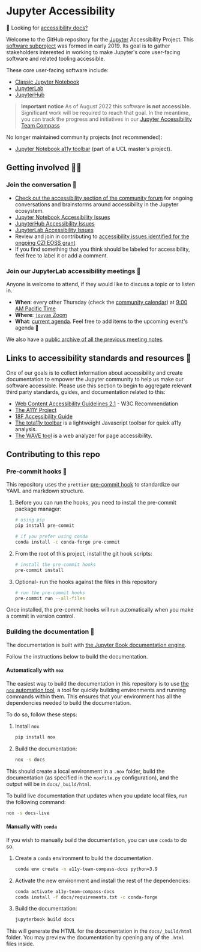 # Jupyter Accessibility

🔔 Looking for [accessibility docs?](https://jupyter-accessibility.readthedocs.io/en/latest/accessibility-docs.html)

Welcome to the GitHub repository for the [Jupyter](https://jupyter.org/) Accessibility Project.
This [software subproject](https://jupyter.org/governance/software_subprojects.html) was formed in early 2019. Its goal is to gather stakeholders interested in working to make Jupyter's
core user-facing software and related tooling accessible.

These core user-facing software include:

- [Classic Jupyter Notebook](https://github.com/jupyter/notebook)
- [JupyterLab](https://github.com/jupyterlab/jupyterlab)
- [JupyterHub](https://github.com/jupyterhub/jupyterhub)

> **Important notice**
> As of August 2022 this software **is not accessible.**
> Significant work will be required to reach that goal. In the meantime, you can track the progress and initiatives in our [Jupyter Accessibility Team Compass](https://jupyter-accessibility.readthedocs.io)


No longer maintained community projects (not recommended):

- [Jupyter Notebook a11y toolbar](https://github.com/uclixnjupyternbaccessibility/jupyter_contrib_nbextensions/tree/master/src/jupyter_contrib_nbextensions/nbextensions/accessibility_toolbar) (part of a UCL master's project).

## Getting involved 🙌🏼

### Join the conversation 💬

- [Check out the accessibility section of the community forum](https://discourse.jupyter.org/c/special-topics/accessibility) for ongoing conversations and brainstorms around accessibility in the Jupyter ecosystem.
- [Jupyter Notebook Accessibility Issues](https://github.com/jupyter/notebook/issues?q=is%3Aopen+is%3Aissue+label%3Atag%3AAccessibility)
- [JupyterHub Accessibility Issues](https://github.com/jupyterhub/jupyterhub/issues?q=is%3Aopen+is%3Aissue+label%3Aaccessibility)
- [JupyterLab Accessibility Issues](https://github.com/jupyterlab/jupyterlab/issues?q=is%3Aopen+is%3Aissue+label%3Atag%3AAccessibility)
- Review and join in contributing to [accessibility issues identified for the ongoing CZI EOSS grant](docs/funding/czi-grant-roadmap.md)
- If you find something that you think should be labeled for accessibility, feel free to label it or add a comment.

### Join our JupyterLab accessibility meetings 🤝

Anyone is welcome to attend, if they would like to discuss a topic or to listen in.

- **When**: every other Thursday (check the [community calendar](https://jupyter.readthedocs.io/en/latest/community/content-community.html#jupyter-community-meetings)) at [9:00 AM Pacific Time](https://dateful.com/convert/san-francisco-california?t=900am)
- **Where**: [`jovyan` Zoom](https://zoom.us/my/jovyan?pwd=c0JZTHlNdS9Sek9vdzR3aTJ4SzFTQT09)
- **What**: [current agenda](https://hackmd.io/WnaWXboXSiGoqWvev_fAvA). Feel free to add items to the upcoming event's agenda 🎉

We also have a [public archive of all the previous meeting notes](https://jupyter-accessibility.readthedocs.io/en/latest/community/meeting-minutes/jupyterlab-accessibility-meetings/index.html).

## Links to accessibility standards and resources 🔗

One of our goals is to collect information about accessibility and create documentation to empower the Jupyter community to help us make our software accessible. Please use this section to begin to aggregate relevant third party standards, guides, and documentation related to this:

- [Web Content Accessibility Guidelines 2.1](https://www.w3.org/TR/WCAG21/) - W3C Recommendation
- [The A11Y Project](https://a11yproject.com/)
- [18F Accessibility Guide](https://accessibility.18f.gov/)
- [The tota11y toolbar](https://khan.github.io/tota11y/) is a lightweight Javascript toolbar for quick a11y analysis.
- [The WAVE tool](http://wave.webaim.org/report#/http://z2jh.jupyter.org/) is a web analyzer for page accessibility.

## Contributing to this repo

### Pre-commit hooks 🧹

This repository uses the `prettier` [pre-commit hook](https://pre-commit.com/) to standardize our YAML and markdown structure.

1. Before you can run the hooks, you need to install the pre-commit package manager:

   ```bash
   # using pip
   pip install pre-commit

   # if you prefer using conda
   conda install -c conda-forge pre-commit
   ```

2. From the root of this project, install the git hook scripts:

   ```bash
   # install the pre-commit hooks
   pre-commit install
   ```

3. Optional- run the hooks against the files in this repository

   ```bash
   # run the pre-commit hooks
   pre-commit run --all-files
   ```

Once installed, the pre-commit hooks will run automatically when you make a commit in version control.

### Building the documentation 📖

The documentation is built with [the Jupyter Book documentation engine](https://jupyterbook.org/en/stable/index.html).

Follow the instructions below to build the documentation.

#### Automatically with `nox`

The easiest way to build the documentation in this repository is to use [the `nox` automation tool](https://nox.thea.codes/), a tool for quickly building environments and running commands within them.
This ensures that your environment has all the dependencies needed to build the documentation.

To do so, follow these steps:

1. Install `nox`

   ```bash
   pip install nox
   ```

2. Build the documentation:

   ```bash
   nox -s docs
   ```

This should create a local environment in a `.nox` folder, build the documentation (as specified in the `noxfile.py` configuration), and the output will be in `docs/_build/html`.

To build live documentation that updates when you update local files, run the following command:

```bash
nox -s docs-live
```

#### Manually with `conda`

If you wish to manually build the documentation, you can use `conda` to do so.

1. Create a `conda` environment to build the documentation.

   ```bash
   conda env create -n a11y-team-compass-docs python=3.9
   ```

2. Activate the new environment and install the rest of the dependencies:

   ```bash
   conda activate a11y-team-compass-docs
   conda install -f docs/requirements.txt -c conda-forge
   ```

3. Build the documentation:

   ```bash
   jupyterbook build docs
   ```

This will generate the HTML for the documentation in the `docs/_build/html` folder.
You may preview the documentation by opening any of the `.html` files inside.
